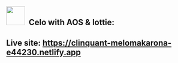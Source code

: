 #  <h2><img src = "https://media2.giphy.com/media/QssGEmpkyEOhBCb7e1/giphy.gif?cid=ecf05e47a0n3gi1bfqntqmob8g9aid1oyj2wr3ds3mg700bl&rid=giphy.gif" width='50'/>&nbsp; Celo with AOS & lottie:</h2>
## Live site: https://clinquant-melomakarona-e44230.netlify.app

